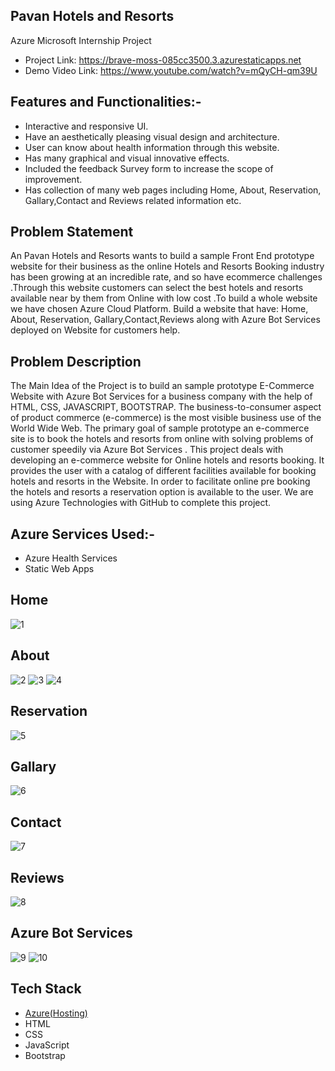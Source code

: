 ## Pavan Hotels and Resorts
Azure Microsoft Internship Project
- Project Link: https://brave-moss-085cc3500.3.azurestaticapps.net
- Demo Video Link: https://www.youtube.com/watch?v=mQyCH-qm39U

## Features and Functionalities:-
- Interactive and responsive UI.
- Have an aesthetically pleasing visual design and architecture.
- User can know about health information through this website.
- Has many graphical and visual innovative effects.
- Included the feedback Survey form to increase the scope of improvement.
- Has collection of many web pages including Home, About, Reservation, Gallary,Contact and Reviews related information etc.
## Problem Statement
An Pavan Hotels and Resorts wants to build a sample Front End prototype website for their business as the online Hotels and Resorts Booking industry has been growing at an incredible rate, and so have ecommerce challenges .Through this website customers can select the best hotels and resorts available near by them from Online with low cost .To build a whole website we have chosen Azure Cloud Platform. Build a website that have: Home, About, Reservation, Gallary,Contact,Reviews along with Azure Bot Services deployed on Website for customers help.
## Problem Description
The Main Idea of the Project is to build an sample prototype E-Commerce Website with Azure Bot Services for a business company with the help of HTML, CSS, JAVASCRIPT, BOOTSTRAP. The business-to-consumer aspect of product commerce (e-commerce) is the most visible business use of the World Wide Web. The primary goal of sample prototype an e-commerce site is to book the hotels and resorts from online with solving problems of customer speedily via Azure Bot Services . This project deals with developing an e-commerce website for Online hotels and resorts booking. It provides the user with a catalog of different facilities available for booking hotels and resorts in the Website. In order to facilitate online pre booking the hotels and resorts a reservation option is available to the user. We are using Azure Technologies with GitHub to complete this project.
## Azure Services Used:-
- Azure Health Services
- Static Web Apps
## Home
![1](https://github.com/KavaliPavanKumarK/Hotel-Booking/assets/127026180/c2a685ef-aa9b-41b5-a9a8-e311d209e6cf)
## About
![2](https://github.com/KavaliPavanKumarK/Hotel-Booking/assets/127026180/c5726a51-d279-44c1-984b-dabae009c4d9)
![3](https://github.com/KavaliPavanKumarK/Hotel-Booking/assets/127026180/03620171-8cc6-4b73-a181-8769849e8164)
![4](https://github.com/KavaliPavanKumarK/Hotel-Booking/assets/127026180/d9254a78-bfa6-4c84-b467-1785023ce68c)
## Reservation
![5](https://github.com/KavaliPavanKumarK/Hotel-Booking/assets/127026180/9bf61add-13bb-446c-87a7-0ac68ac4f02e)
## Gallary
![6](https://github.com/KavaliPavanKumarK/Hotel-Booking/assets/127026180/47c0424f-9419-4494-abd4-b63c282c4c58)
## Contact
![7](https://github.com/KavaliPavanKumarK/Hotel-Booking/assets/127026180/1a675506-8103-4852-92b8-bc065d86f2a5)
## Reviews
![8](https://github.com/KavaliPavanKumarK/Hotel-Booking/assets/127026180/d5f616b6-65cb-4abf-a8cd-ba7a5b40666b)
## Azure Bot Services
![9](https://github.com/KavaliPavanKumarK/Hotel-Booking/assets/127026180/e4274e67-98e3-4658-9998-54f05f18125f)
![10](https://github.com/KavaliPavanKumarK/Hotel-Booking/assets/127026180/b2d8e91d-88cb-4d7b-95df-23c29a5955c3)
## Tech Stack 

- [Azure(Hosting)](https://azure.microsoft.com/en-in/features/azure-portal/)
- HTML
- CSS
- JavaScript
- Bootstrap
